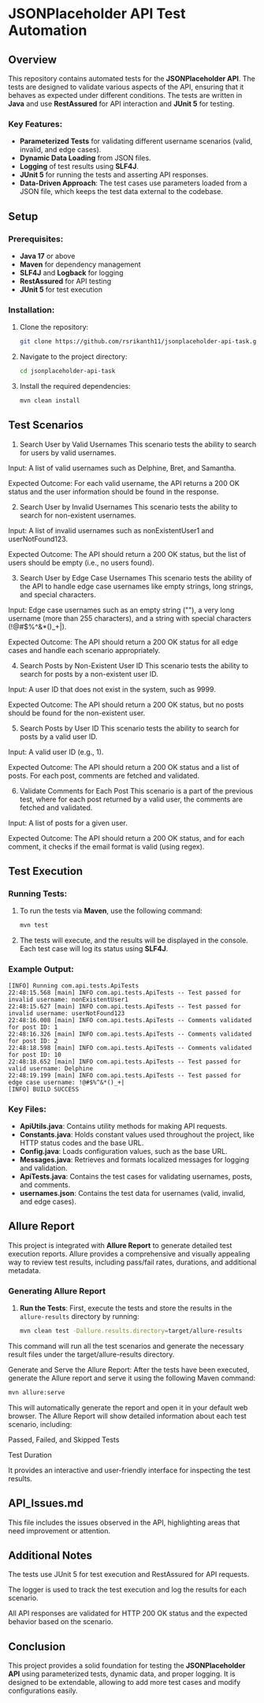 # JSONPlaceholder API Test Automation

## Overview

This repository contains automated tests for the **JSONPlaceholder API**. The tests are designed to validate various aspects of the API, ensuring that it behaves as expected under different conditions. The tests are written in **Java** and use **RestAssured** for API interaction and **JUnit 5** for testing.

### Key Features:
- **Parameterized Tests** for validating different username scenarios (valid, invalid, and edge cases).
- **Dynamic Data Loading** from JSON files.
- **Logging** of test results using **SLF4J**.
- **JUnit 5** for running the tests and asserting API responses.
- **Data-Driven Approach**: The test cases use parameters loaded from a JSON file, which keeps the test data external to the codebase.

## Setup

### Prerequisites:
- **Java 17** or above
- **Maven** for dependency management
- **SLF4J** and **Logback** for logging
- **RestAssured** for API testing
- **JUnit 5** for test execution

### Installation:
1. Clone the repository:
    ```bash
    git clone https://github.com/rsrikanth11/jsonplaceholder-api-task.git
    ```
2. Navigate to the project directory:
    ```bash
    cd jsonplaceholder-api-task
    ```
3. Install the required dependencies:
    ```bash
    mvn clean install
    ```

## Test Scenarios
1. Search User by Valid Usernames
This scenario tests the ability to search for users by valid usernames.

Input: A list of valid usernames such as Delphine, Bret, and Samantha.

Expected Outcome: For each valid username, the API returns a 200 OK status and the user information should be found in the response.

2. Search User by Invalid Usernames
This scenario tests the ability to search for non-existent usernames.

Input: A list of invalid usernames such as nonExistentUser1 and userNotFound123.

Expected Outcome: The API should return a 200 OK status, but the list of users should be empty (i.e., no users found).

3. Search User by Edge Case Usernames
This scenario tests the ability of the API to handle edge case usernames like empty strings, long strings, and special characters.

Input: Edge case usernames such as an empty string (""), a very long username (more than 255 characters), and a string with special characters (!@#$%^&*()_+|).

Expected Outcome: The API should return a 200 OK status for all edge cases and handle each scenario appropriately.

4. Search Posts by Non-Existent User ID
This scenario tests the ability to search for posts by a non-existent user ID.

Input: A user ID that does not exist in the system, such as 9999.

Expected Outcome: The API should return a 200 OK status, but no posts should be found for the non-existent user.

5. Search Posts by User ID
This scenario tests the ability to search for posts by a valid user ID.

Input: A valid user ID (e.g., 1).

Expected Outcome: The API should return a 200 OK status and a list of posts. For each post, comments are fetched and validated.

6. Validate Comments for Each Post
This scenario is a part of the previous test, where for each post returned by a valid user, the comments are fetched and validated.

Input: A list of posts for a given user.

Expected Outcome: The API should return a 200 OK status, and for each comment, it checks if the email format is valid (using regex).

## Test Execution

### Running Tests:
1. To run the tests via **Maven**, use the following command:
    ```bash
    mvn test
    ```

2. The tests will execute, and the results will be displayed in the console. Each test case will log its status using **SLF4J**.

### Example Output:
```plaintext
[INFO] Running com.api.tests.ApiTests
22:48:15.568 [main] INFO com.api.tests.ApiTests -- Test passed for invalid username: nonExistentUser1
22:48:15.627 [main] INFO com.api.tests.ApiTests -- Test passed for invalid username: userNotFound123
22:48:16.008 [main] INFO com.api.tests.ApiTests -- Comments validated for post ID: 1
22:48:16.326 [main] INFO com.api.tests.ApiTests -- Comments validated for post ID: 2
22:48:18.598 [main] INFO com.api.tests.ApiTests -- Comments validated for post ID: 10
22:48:18.652 [main] INFO com.api.tests.ApiTests -- Test passed for valid username: Delphine
22:48:19.199 [main] INFO com.api.tests.ApiTests -- Test passed for edge case username: !@#$%^&*()_+|
[INFO] BUILD SUCCESS
```

### Key Files:
- **ApiUtils.java**: Contains utility methods for making API requests.
- **Constants.java**: Holds constant values used throughout the project, like HTTP status codes and the base URL.
- **Config.java**: Loads configuration values, such as the base URL.
- **Messages.java**: Retrieves and formats localized messages for logging and validation.
- **ApiTests.java**: Contains the test cases for validating usernames, posts, and comments.
- **usernames.json**: Contains the test data for usernames (valid, invalid, and edge cases).

## Allure Report

This project is integrated with **Allure Report** to generate detailed test execution reports. Allure provides a comprehensive and visually appealing way to review test results, including pass/fail rates, durations, and additional metadata.

### Generating Allure Report

1. **Run the Tests**:
   First, execute the tests and store the results in the `allure-results` directory by running:

   ```bash
   mvn clean test -Dallure.results.directory=target/allure-results
This command will run all the test scenarios and generate the necessary result files under the target/allure-results directory.

Generate and Serve the Allure Report: After the tests have been executed, generate the Allure report and serve it using the following Maven command:

```bash
mvn allure:serve
```

This will automatically generate the report and open it in your default web browser. The Allure Report will show detailed information about each test scenario, including:

Passed, Failed, and Skipped Tests

Test Duration

It provides an interactive and user-friendly interface for inspecting the test results.

## API_Issues.md
This file includes the issues observed in the API, highlighting areas that need improvement or attention.

## Additional Notes
The tests use JUnit 5 for test execution and RestAssured for API requests.

The logger is used to track the test execution and log the results for each scenario.

All API responses are validated for HTTP 200 OK status and the expected behavior based on the scenario.

## Conclusion

This project provides a solid foundation for testing the **JSONPlaceholder API** using parameterized tests, dynamic data, and proper logging. It is designed to be extendable, allowing to add more test cases and modify configurations easily.

